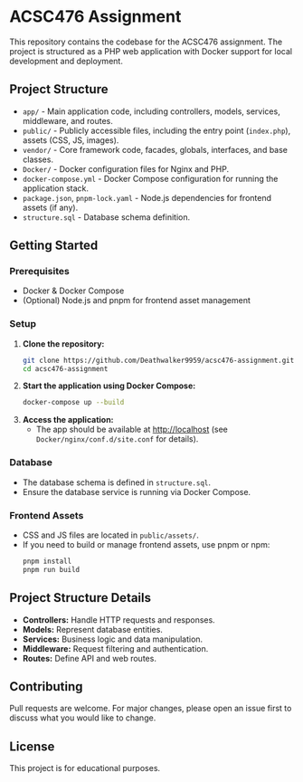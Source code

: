 # ACSC476 Assignment

This repository contains the codebase for the ACSC476 assignment. The project is structured as a PHP web application with Docker support for local development and deployment.

## Project Structure

- `app/` - Main application code, including controllers, models, services, middleware, and routes.
- `public/` - Publicly accessible files, including the entry point (`index.php`), assets (CSS, JS, images).
- `vendor/` - Core framework code, facades, globals, interfaces, and base classes.
- `Docker/` - Docker configuration files for Nginx and PHP.
- `docker-compose.yml` - Docker Compose configuration for running the application stack.
- `package.json`, `pnpm-lock.yaml` - Node.js dependencies for frontend assets (if any).
- `structure.sql` - Database schema definition.

## Getting Started

### Prerequisites
- Docker & Docker Compose
- (Optional) Node.js and pnpm for frontend asset management

### Setup
1. **Clone the repository:**
   ```bash
   git clone https://github.com/Deathwalker9959/acsc476-assignment.git
   cd acsc476-assignment
   ```
2. **Start the application using Docker Compose:**
   ```bash
   docker-compose up --build
   ```
3. **Access the application:**
   - The app should be available at [http://localhost](http://localhost) (see `Docker/nginx/conf.d/site.conf` for details).

### Database
- The database schema is defined in `structure.sql`.
- Ensure the database service is running via Docker Compose.

### Frontend Assets
- CSS and JS files are located in `public/assets/`.
- If you need to build or manage frontend assets, use pnpm or npm:
   ```bash
   pnpm install
   pnpm run build
   ```

## Project Structure Details
- **Controllers:** Handle HTTP requests and responses.
- **Models:** Represent database entities.
- **Services:** Business logic and data manipulation.
- **Middleware:** Request filtering and authentication.
- **Routes:** Define API and web routes.

## Contributing
Pull requests are welcome. For major changes, please open an issue first to discuss what you would like to change.

## License
This project is for educational purposes.
